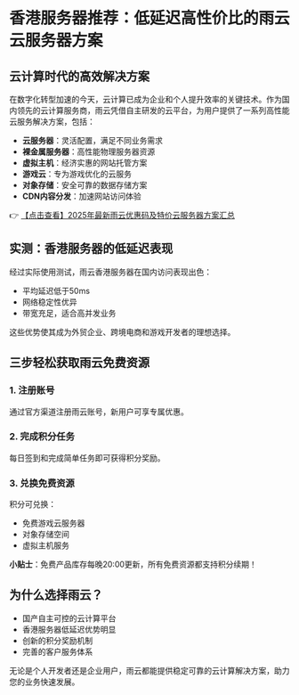 # 香港服务器推荐：低延迟高性价比的雨云云服务器方案

## 云计算时代的高效解决方案

在数字化转型加速的今天，云计算已成为企业和个人提升效率的关键技术。作为国内领先的云计算服务商，雨云凭借自主研发的云平台，为用户提供了一系列高性能云服务解决方案，包括：

- **云服务器**：灵活配置，满足不同业务需求
- **裸金属服务器**：高性能物理服务器资源
- **虚拟主机**：经济实惠的网站托管方案
- **游戏云**：专为游戏优化的云服务
- **对象存储**：安全可靠的数据存储方案
- **CDN内容分发**：加速网站访问体验

👉 [【点击查看】2025年最新雨云优惠码及特价云服务器方案汇总](https://bit.ly/RainYun)

## 实测：香港服务器的低延迟表现

经过实际使用测试，雨云香港服务器在国内访问表现出色：

- 平均延迟低于50ms
- 网络稳定性优异
- 带宽充足，适合高并发业务

这些优势使其成为外贸企业、跨境电商和游戏开发者的理想选择。

## 三步轻松获取雨云免费资源

### 1. 注册账号
通过官方渠道注册雨云账号，新用户可享专属优惠。

### 2. 完成积分任务
每日签到和完成简单任务即可获得积分奖励。

### 3. 兑换免费资源
积分可兑换：
- 免费游戏云服务器
- 对象存储空间
- 虚拟主机服务

**小贴士**：免费产品库存每晚20:00更新，所有免费资源都支持积分续期！

## 为什么选择雨云？

- 国产自主可控的云计算平台
- 香港服务器低延迟优势明显
- 创新的积分奖励机制
- 完善的客户服务体系

无论是个人开发者还是企业用户，雨云都能提供稳定可靠的云计算解决方案，助力您的业务快速发展。